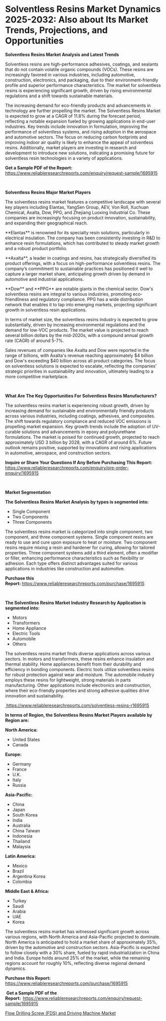 <p><h1>Solventless Resins Market Dynamics 2025-2032: Also about Its Market Trends, Projections, and Opportunities</h1></p><p><strong>Solventless Resins Market Analysis and Latest Trends</strong></p>
<p><p>Solventless resins are high-performance adhesives, coatings, and sealants that do not contain volatile organic compounds (VOCs). These resins are increasingly favored in various industries, including automotive, construction, electronics, and packaging, due to their environment-friendly profile and superior performance characteristics. The market for solventless resins is experiencing significant growth, driven by rising environmental regulations and a shift towards sustainable materials. </p><p>The increasing demand for eco-friendly products and advancements in technology are further propelling the market. The Solventless Resins Market is expected to grow at a CAGR of 11.8% during the forecast period, reflecting a notable expansion fueled by growing applications in end-user industries. Key trends include innovation in formulation, improving the performance of solventless systems, and rising adoption in the aerospace and automotive sectors. The focus on reducing carbon footprints and improving indoor air quality is likely to enhance the appeal of solventless resins. Additionally, market players are investing in research and development to introduce new solutions, indicating a promising future for solventless resin technologies in a variety of applications.</p></p>
<p><strong>Get a Sample PDF of the Report:&nbsp;</strong> <a href="https://www.reliableresearchreports.com/enquiry/request-sample/1695915?utm_campaign=3131&utm_medium=2&utm_source=Github&utm_content=ia&utm_term=27032025&utm_id=solventless-resins">https://www.reliableresearchreports.com/enquiry/request-sample/1695915</a></p>
<p>&nbsp;</p>
<p><strong>Solventless Resins Major Market Players</strong></p>
<p><p>The solventless resins market features a competitive landscape with several key players including Elantas, YangSen Group, AEV, Von Roll, Xuchuan Chemical, Axalta, Dow, PPG, and Zhejiang Luoxing Industrial Co. These companies are increasingly focusing on product innovation, sustainability, and expanding their geographical reach.</p><p>**Elantas** is renowned for its specialty resin solutions, particularly in electrical insulation. The company has been consistently investing in R&D to enhance resin formulations, which has contributed to steady market growth and a robust product portfolio.</p><p>**Axalta**, a leader in coatings and resins, has strategically diversified its product offerings, with a focus on high-performance solventless resins. The company’s commitment to sustainable practices has positioned it well to capture a larger market share, anticipating growth driven by demand in automotive and industrial applications.</p><p>**Dow** and **PPG** are notable giants in the chemical sector. Dow's solventless resins are integral to various industries, promoting eco-friendliness and regulatory compliance. PPG has a wide distribution network that enables it to tap into emerging markets, projecting significant growth in solventless resin applications.</p><p>In terms of market size, the solventless resins industry is expected to grow substantially, driven by increasing environmental regulations and the demand for low-VOC products. The market value is projected to reach several billion dollars by the mid-2020s, with a compound annual growth rate (CAGR) of around 5-7%.</p><p>Sales revenues of companies like Axalta and Dow were reported in the range of billions, with Axalta's revenue reaching approximately $4 billion and Dow's exceeding $40 billion across all product categories. The focus on solventless solutions is expected to escalate, reflecting the companies’ strategic priorities in sustainability and innovation, ultimately leading to a more competitive marketplace.</p></p>
<p>&nbsp;</p>
<p><strong>What Are The Key Opportunities For Solventless Resins Manufacturers?</strong></p>
<p><p>The solventless resins market is experiencing robust growth, driven by increasing demand for sustainable and environmentally friendly products across various industries, including coatings, adhesives, and composites. The shift towards regulatory compliance and reduced VOC emissions is propelling market expansion. Key growth trends include the adoption of UV-curable solutions and advancements in epoxy and polyurethane formulations. The market is poised for continued growth, projected to reach approximately USD 3 billion by 2028, with a CAGR of around 6%. Future outlook remains positive, supported by innovations and rising applications in automotive, aerospace, and construction sectors.</p></p>
<p><strong>Inquire or Share Your Questions If Any Before Purchasing This Report:</strong> <a href="https://www.reliableresearchreports.com/enquiry/pre-order-enquiry/1695915?utm_campaign=3131&utm_medium=2&utm_source=Github&utm_content=ia&utm_term=27032025&utm_id=solventless-resins">https://www.reliableresearchreports.com/enquiry/pre-order-enquiry/1695915</a></p>
<p>&nbsp;</p>
<p><strong>Market Segmentation</strong></p>
<p><strong>The Solventless Resins Market Analysis by types is segmented into:</strong></p>
<p><ul><li>Single Component</li><li>Two Components</li><li>Three Components</li></ul></p>
<p><p>The solventless resins market is categorized into single component, two component, and three component systems. Single component resins are ready to use and cure upon exposure to heat or moisture. Two component resins require mixing a resin and hardener for curing, allowing for tailored properties. Three component systems add a third element, often a modifier or filler, enhancing performance characteristics such as flexibility or adhesion. Each type offers distinct advantages suited for various applications in industries like construction and automotive.</p></p>
<p><strong>Purchase this Report:&nbsp;</strong><a href="https://www.reliableresearchreports.com/purchase/1695915?utm_campaign=3131&utm_medium=2&utm_source=Github&utm_content=ia&utm_term=27032025&utm_id=solventless-resins">https://www.reliableresearchreports.com/purchase/1695915</a></p>
<p>&nbsp;</p>
<p><strong>The Solventless Resins Market Industry Research by Application is segmented into:</strong></p>
<p><ul><li>Motors</li><li>Transformers</li><li>Home Appliance</li><li>Electric Tools</li><li>Automobile</li><li>Others</li></ul></p>
<p><p>The solventless resins market finds diverse applications across various sectors. In motors and transformers, these resins enhance insulation and thermal stability. Home appliances benefit from their durability and efficiency in bonding components. Electric tools utilize solventless resins for robust protection against wear and moisture. The automobile industry employs these resins for lightweight, strong materials in parts manufacturing. Other applications include electronics and construction, where their eco-friendly properties and strong adhesive qualities drive innovation and sustainability.</p></p>
<p><a href="https://www.reliableresearchreports.com/solventless-resins-r1695915?utm_campaign=3131&utm_medium=2&utm_source=Github&utm_content=ia&utm_term=27032025&utm_id=solventless-resins">&nbsp;https://www.reliableresearchreports.com/solventless-resins-r1695915</a></p>
<p><strong>In terms of Region, the Solventless Resins Market Players available by Region are:</strong></p>
<p>
    <p> <strong> North America: </strong>
        <ul>
            <li>United States</li>
            <li>Canada</li>
        </ul>
        </p> 
    <p> <strong> Europe: </strong>
        <ul>
            <li>Germany</li>
            <li>France</li>
            <li>U.K.</li>
            <li>Italy</li>
            <li>Russia</li>
        </ul>
        </p> 
    <p> <strong> Asia-Pacific: </strong>
        <ul>
            <li>China</li>
            <li>Japan</li>
            <li>South Korea</li>
            <li>India</li>
            <li>Australia</li>
            <li>China Taiwan</li>
            <li>Indonesia</li>
            <li>Thailand</li>
            <li>Malaysia</li>
        </ul>
        </p> 
    <p> <strong> Latin America: </strong>
        <ul>
            <li>Mexico</li>
            <li>Brazil</li>
            <li>Argentina Korea</li>
            <li>Colombia</li>
        </ul>
        </p> 
    <p> <strong> Middle East & Africa: </strong>
        <ul>
            <li>Turkey</li>
            <li>Saudi</li>
            <li>Arabia</li>
            <li>UAE</li>
            <li>Korea</li>
        </ul>
    </p>
    </p>
<p><p>The solventless resins market has witnessed significant growth across various regions, with North America and Asia-Pacific projected to dominate. North America is anticipated to hold a market share of approximately 35%, driven by the automotive and construction sectors. Asia-Pacific is expected to follow closely with a 30% share, fueled by rapid industrialization in China and India. Europe holds around 25% of the market, while the remaining regions account for roughly 10%, reflecting diverse regional demand dynamics.</p></p>
<p><strong>Purchase this Report: </strong><a href="https://www.reliableresearchreports.com/purchase/1695915?utm_campaign=3131&utm_medium=2&utm_source=Github&utm_content=ia&utm_term=27032025&utm_id=solventless-resins">https://www.reliableresearchreports.com/purchase/1695915</a></p>
<p>&nbsp;<strong>Get a Sample PDF of the Report:&nbsp;&nbsp;</strong><a href="https://www.reliableresearchreports.com/enquiry/request-sample/1695915?utm_campaign=3131&utm_medium=2&utm_source=Github&utm_content=ia&utm_term=27032025&utm_id=solventless-resins">https://www.reliableresearchreports.com/enquiry/request-sample/1695915</a></p>
<p><strong></strong></p>
<p><p><a href="https://github.com/mronmizoe/Market-Research-Report-List-1/blob/main/flow-drilling-screw-fds-and-driving-machine-market.md?utm_campaign=3131&utm_medium=2&utm_source=Github&utm_content=ia&utm_term=27032025&utm_id=solventless-resins">Flow Drilling Screw (FDS) and Driving Machine Market</a></p></p>